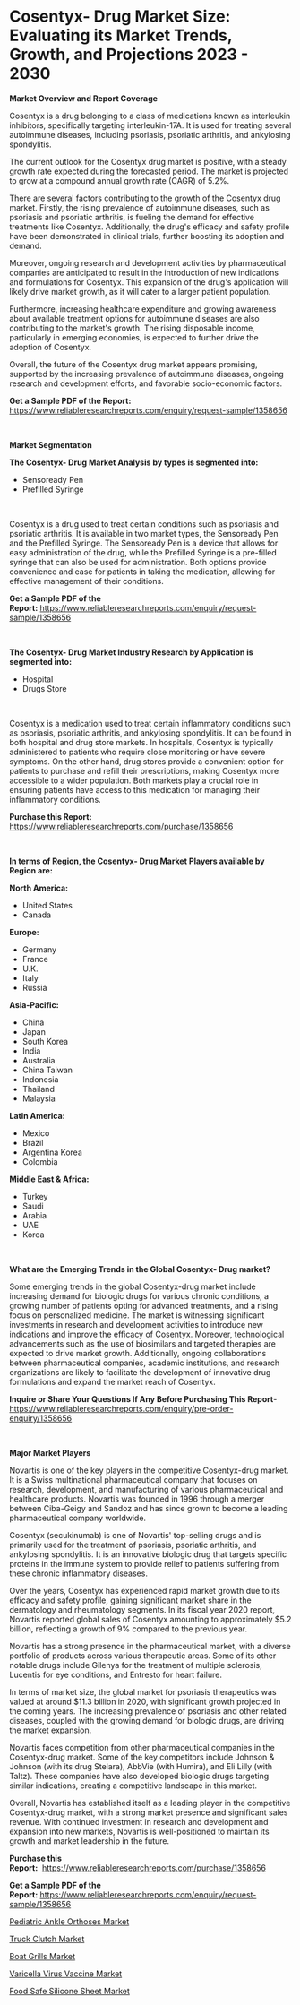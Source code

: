 <p><h1>Cosentyx- Drug Market Size: Evaluating its Market Trends, Growth, and Projections 2023 - 2030</h1></p><p><strong>Market Overview and Report Coverage</strong></p>
<p><p>Cosentyx is a drug belonging to a class of medications known as interleukin inhibitors, specifically targeting interleukin-17A. It is used for treating several autoimmune diseases, including psoriasis, psoriatic arthritis, and ankylosing spondylitis.</p><p>The current outlook for the Cosentyx drug market is positive, with a steady growth rate expected during the forecasted period. The market is projected to grow at a compound annual growth rate (CAGR) of 5.2%.</p><p>There are several factors contributing to the growth of the Cosentyx drug market. Firstly, the rising prevalence of autoimmune diseases, such as psoriasis and psoriatic arthritis, is fueling the demand for effective treatments like Cosentyx. Additionally, the drug's efficacy and safety profile have been demonstrated in clinical trials, further boosting its adoption and demand.</p><p>Moreover, ongoing research and development activities by pharmaceutical companies are anticipated to result in the introduction of new indications and formulations for Cosentyx. This expansion of the drug's application will likely drive market growth, as it will cater to a larger patient population.</p><p>Furthermore, increasing healthcare expenditure and growing awareness about available treatment options for autoimmune diseases are also contributing to the market's growth. The rising disposable income, particularly in emerging economies, is expected to further drive the adoption of Cosentyx.</p><p>Overall, the future of the Cosentyx drug market appears promising, supported by the increasing prevalence of autoimmune diseases, ongoing research and development efforts, and favorable socio-economic factors.</p></p>
<p><strong>Get a Sample PDF of the Report:</strong> <a href="https://www.reliableresearchreports.com/enquiry/request-sample/1358656">https://www.reliableresearchreports.com/enquiry/request-sample/1358656</a></p>
<p>&nbsp;</p>
<p><strong>Market Segmentation</strong></p>
<p><strong>The Cosentyx- Drug Market Analysis by types is segmented into:</strong></p>
<p><ul><li>Sensoready Pen</li><li>Prefilled Syringe</li></ul></p>
<p>&nbsp;</p>
<p><p>Cosentyx is a drug used to treat certain conditions such as psoriasis and psoriatic arthritis. It is available in two market types, the Sensoready Pen and the Prefilled Syringe. The Sensoready Pen is a device that allows for easy administration of the drug, while the Prefilled Syringe is a pre-filled syringe that can also be used for administration. Both options provide convenience and ease for patients in taking the medication, allowing for effective management of their conditions.</p></p>
<p><strong>Get a Sample PDF of the Report:</strong>&nbsp;<a href="https://www.reliableresearchreports.com/enquiry/request-sample/1358656">https://www.reliableresearchreports.com/enquiry/request-sample/1358656</a></p>
<p>&nbsp;</p>
<p><strong>The Cosentyx- Drug Market Industry Research by Application is segmented into:</strong></p>
<p><ul><li>Hospital</li><li>Drugs Store</li></ul></p>
<p>&nbsp;</p>
<p><p>Cosentyx is a medication used to treat certain inflammatory conditions such as psoriasis, psoriatic arthritis, and ankylosing spondylitis. It can be found in both hospital and drug store markets. In hospitals, Cosentyx is typically administered to patients who require close monitoring or have severe symptoms. On the other hand, drug stores provide a convenient option for patients to purchase and refill their prescriptions, making Cosentyx more accessible to a wider population. Both markets play a crucial role in ensuring patients have access to this medication for managing their inflammatory conditions.</p></p>
<p><strong>Purchase this Report:</strong>&nbsp; <a href="https://www.reliableresearchreports.com/purchase/1358656">https://www.reliableresearchreports.com/purchase/1358656</a></p>
<p>&nbsp;</p>
<p><strong>In terms of Region, the Cosentyx- Drug Market Players available by Region are:</strong></p>
<p>
    <p> <strong> North America: </strong>
        <ul>
            <li>United States</li>
            <li>Canada</li>
        </ul>
        </p> 
    <p> <strong> Europe: </strong>
        <ul>
            <li>Germany</li>
            <li>France</li>
            <li>U.K.</li>
            <li>Italy</li>
            <li>Russia</li>
        </ul>
        </p> 
    <p> <strong> Asia-Pacific: </strong>
        <ul>
            <li>China</li>
            <li>Japan</li>
            <li>South Korea</li>
            <li>India</li>
            <li>Australia</li>
            <li>China Taiwan</li>
            <li>Indonesia</li>
            <li>Thailand</li>
            <li>Malaysia</li>
        </ul>
        </p> 
    <p> <strong> Latin America: </strong>
        <ul>
            <li>Mexico</li>
            <li>Brazil</li>
            <li>Argentina Korea</li>
            <li>Colombia</li>
        </ul>
        </p> 
    <p> <strong> Middle East & Africa: </strong>
        <ul>
            <li>Turkey</li>
            <li>Saudi</li>
            <li>Arabia</li>
            <li>UAE</li>
            <li>Korea</li>
        </ul>
    </p>
    </p>
<p>&nbsp;</p>
<p><strong>What are the Emerging Trends in the Global Cosentyx- Drug market?</strong></p>
<p><p>Some emerging trends in the global Cosentyx-drug market include increasing demand for biologic drugs for various chronic conditions, a growing number of patients opting for advanced treatments, and a rising focus on personalized medicine. The market is witnessing significant investments in research and development activities to introduce new indications and improve the efficacy of Cosentyx. Moreover, technological advancements such as the use of biosimilars and targeted therapies are expected to drive market growth. Additionally, ongoing collaborations between pharmaceutical companies, academic institutions, and research organizations are likely to facilitate the development of innovative drug formulations and expand the market reach of Cosentyx.</p></p>
<p><strong>Inquire or Share Your Questions If Any Before Purchasing This Report</strong>- <a href="https://www.reliableresearchreports.com/enquiry/pre-order-enquiry/1358656">https://www.reliableresearchreports.com/enquiry/pre-order-enquiry/1358656</a></p>
<p>&nbsp;</p>
<p><strong>Major Market Players</strong></p>
<p><p>Novartis is one of the key players in the competitive Cosentyx-drug market. It is a Swiss multinational pharmaceutical company that focuses on research, development, and manufacturing of various pharmaceutical and healthcare products. Novartis was founded in 1996 through a merger between Ciba-Geigy and Sandoz and has since grown to become a leading pharmaceutical company worldwide.</p><p>Cosentyx (secukinumab) is one of Novartis' top-selling drugs and is primarily used for the treatment of psoriasis, psoriatic arthritis, and ankylosing spondylitis. It is an innovative biologic drug that targets specific proteins in the immune system to provide relief to patients suffering from these chronic inflammatory diseases.</p><p>Over the years, Cosentyx has experienced rapid market growth due to its efficacy and safety profile, gaining significant market share in the dermatology and rheumatology segments. In its fiscal year 2020 report, Novartis reported global sales of Cosentyx amounting to approximately $5.2 billion, reflecting a growth of 9% compared to the previous year.</p><p>Novartis has a strong presence in the pharmaceutical market, with a diverse portfolio of products across various therapeutic areas. Some of its other notable drugs include Gilenya for the treatment of multiple sclerosis, Lucentis for eye conditions, and Entresto for heart failure.</p><p>In terms of market size, the global market for psoriasis therapeutics was valued at around $11.3 billion in 2020, with significant growth projected in the coming years. The increasing prevalence of psoriasis and other related diseases, coupled with the growing demand for biologic drugs, are driving the market expansion.</p><p>Novartis faces competition from other pharmaceutical companies in the Cosentyx-drug market. Some of the key competitors include Johnson & Johnson (with its drug Stelara), AbbVie (with Humira), and Eli Lilly (with Taltz). These companies have also developed biologic drugs targeting similar indications, creating a competitive landscape in this market.</p><p>Overall, Novartis has established itself as a leading player in the competitive Cosentyx-drug market, with a strong market presence and significant sales revenue. With continued investment in research and development and expansion into new markets, Novartis is well-positioned to maintain its growth and market leadership in the future.</p></p>
<p><strong>Purchase this Report:</strong>&nbsp;&nbsp;<a href="https://www.reliableresearchreports.com/purchase/1358656">https://www.reliableresearchreports.com/purchase/1358656</a></p>
<p></p>
<p><strong>Get a Sample PDF of the Report:</strong>&nbsp;<a href="https://www.reliableresearchreports.com/enquiry/request-sample/1358656">https://www.reliableresearchreports.com/enquiry/request-sample/1358656</a></p>
<p><p><a href="https://github.com/santosh758595/Market-Research-Report-List-1/blob/main/pediatric-ankle-orthoses-market.md">Pediatric Ankle Orthoses Market</a></p><p><a href="https://medium.com/@lorenzmayer1995/truck-clutch-market-size-growth-forecast-2023-2030-fe5096bbeef8">Truck Clutch Market</a></p><p><a href="https://www.linkedin.com/pulse/boat-grills-market-insights-players-forecast-till-b4hhe/">Boat Grills Market</a></p><p><a href="https://github.com/Chiragrp26/Market-Research-Report-List-1/blob/main/varicella-virus-vaccine-market.md">Varicella Virus Vaccine Market</a></p><p><a href="https://www.linkedin.com/pulse/food-safe-silicone-sheet-market-size-share-global-analysis-bk02e/">Food Safe Silicone Sheet Market</a></p></p>